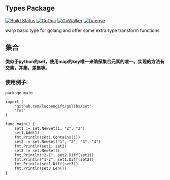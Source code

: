 ## Types Package

[![Build Status](https://travis-ci.org/luopengift/types.svg?branch=master)](https://travis-ci.org/luopengift/types)
[![GoDoc](https://godoc.org/github.com/luopengift/types?status.svg)](https://godoc.org/github.com/luopengift/types)
[![GoWalker](https://gowalker.org/api/v1/badge)](https://gowalker.org/github.com/luopengift/types)
[![License](https://img.shields.io/badge/LICENSE-Apache2.0-ff69b4.svg)](http://www.apache.org/licenses/LICENSE-2.0.html)

warp basic type for golang and offer some extra type transform functions

## 集合

#### 类似于python的set，使用map的key唯一来确保集合元素的唯一。实现的方法有交集，并集，差集等。

### 使用例子:
```
package main

import (
    "github.com/luopengift/golibs/set"
    "fmt"
)

func main() {
    set1 := set.NewSet(1, "2", "3")
    set1.Add(1)
    fmt.Println(set1.Contains(1))
    set2 := set.NewSet("1", "2", "3", "4")
    fmt.Println(set1, set2)
    set3 := set.NewSet()
    fmt.Println("2-1", set2.Diff(set1))
    fmt.Println("1-2", set1.Diff(set2))
    fmt.Println(set1.Diff(set3))
    fmt.Println(set3.Len())
}
```
